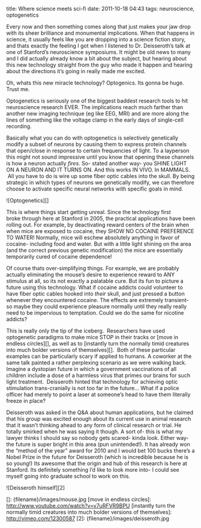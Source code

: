 title: Where science meets sci-fi
date: 2011-10-18 04:43
tags: neuroscience, optogenetics

Every now and then something comes along that just makes your jaw drop with its sheer brilliance and monumental implications. When that happens in science, it usually feels like you are dropping into a science fiction story, and thats exactly the feeling I got when I listened to Dr. Deisseroth’s talk at one of Stanford’s neuroscience symposiums. It might be old news to many and I did actually already know a bit about the subject, but hearing about this new technology straight from the guy who made it happen and hearing about the directions it’s going in really made me excited.  

Oh, whats this new miracle technology? Optogenics. Its gonna be huge. Trust me.  

Optogenetics is seriously one of the biggest baddest research tools to hit neuroscience research EVER. The implications reach much farther than another new imaging technique (eg like EEG, MRI) and are more along the lines of something like the voltage clamp in the early days of single-cell recording.  

Basically what you can do with optogenetics is selectively genetically modify a subset of neurons by causing them to express protein channels that open/close in response to certain frequencies of light. To a layperson this might not sound impressive until you know that opening these channels is how a neuron actually *fires*. So- stated another way- you SHINE LIGHT ON A NEURON AND IT TURNS ON. And this works IN VIVO. In MAMMALS.  All you have to do is wire up some fiber optic cables into the skull. By being strategic in which types of neurons we genetically modify, we can therefore choose to activate specific neural networks with specific goals in mind.  

![Optogenetics][]

This is where things start getting unreal. Since the technology first broke through here at Stanford in 2005, the practical applications have been rolling out. For example, by deactivating reward centers of the brain when when mice are exposed to cocaine, they SHOW NO COCAINE PREFERENCE TO WATER! Normally, mice will eschew absolutely anything in favor of cocaine- including food and water. But with a little light shining on the area (and the correct previous genetic modification) the mice are essentially temporarily cured of cocaine dependence!  

Of course thats over-simplifying things. For example, we are probably actually eliminating the mouse’s desire to experience reward to ANY stimulus at all, so its not exactly a palatable cure. But its fun to picture a future using this technology. What if cocaine addicts could volunteer to have fiber optic cables hooked into *their* skull, and just pressed a button whenever they encountered cocaine. The effects are extremely transient- so maybe they could experience pleasure normally until they really really need to be impervious to temptation. Could we do the same for nicotine addicts?  

This is really only the tip of the iceberg.  Researchers have used optogenetic paradigms to make mice STOP in their tracks or [move in endless circles][], as well as to [instantly turn the normally timid creatures into much bolder versions of themselves][].  Both of these particular examples can be particularly scary if applied to humans. A coworker at the same talk painted a rather perplexing scenario as we were walking back. Imagine a dystopian future in which a government vaccinations of all children include a dose of a harmless virus that primes our brains for such light treatment.  Deisseroth hinted that technology for achieving optic stimulation trans-cranially is not too far in the future… What if a police officer had merely to point a laser at someone’s head to have them literally freeze in place?  

Deisseroth was asked in the Q&A about human applications, but he claimed that his group was excited enough about its current use in animal research that it wasn’t thinking ahead to any form of clinical research or trial. He totally smirked when he was saying it though. A sort of- this is what my lawyer thinks I should say so nobody gets scared- kinda look. Either way- the future is super bright in this area (pun unintended!). It has already won the “method of the year” award for 2010 and I would bet 100 bucks there’s a Nobel Prize in the future for Deisseroth (which is incredible because he is so young!) Its awesome that the origin and hub of this research is here at Stanford. Its definitely something I’d like to look more into- I could see myself going into graduate school to work on this.  

![Deisseroth himself][2]

  []: {filename}/images/mouse.jpg
  [move in endless circles]: http://www.youtube.com/watch?v=v7uRFVR9BPU
  [instantly turn the normally timid creatures into much bolder versions of themselves]: http://vimeo.com/12300587
  [2]: {filename}/images/deisseroth.jpg
